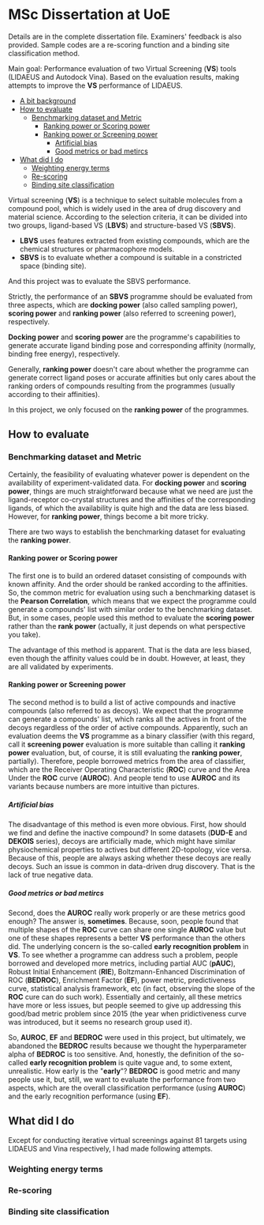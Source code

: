 # MSc Dissertation at UoE

Details are in the complete dissertation file. Examiners' feedback is also provided. Sample codes are a re-scoring function and a binding site classification method.

Main goal: Performance evaluation of two Virtual Screening (**VS**) tools (LIDAEUS and Autodock Vina). Based on the evaluation results, making attempts to improve the **VS** performance of LIDAEUS.

  * [A bit background](#a-bit-background)
  * [How to evaluate](#how-to-evaluate)
    + [Benchmarking dataset and Metric](#benchmarking-dataset-and-metric)
      - [Ranking power or Scoring power](#ranking-power-or-scoring-power)
      - [Ranking power or Screening power](#ranking-power-or-screening-power)
        * [Artificial bias](#artificial-bias)
        * [Good metrics or bad metircs](#good-metrics-or-bad-metircs)
  * [What did I do](#what-did-i-do)
    + [Weighting energy terms](#weighting-energy-terms)
    + [Re-scoring](#re-scoring)
    + [Binding site classification](#binding-site-classification)

Virtual screening (**VS**) is a technique to select suitable molecules from a compound pool, which is widely used in the area of drug discovery and material science. According to the selection criteria, it can be divided into two groups, ligand-based VS (**LBVS**) and structure-based VS (**SBVS**). 

- **LBVS** uses features extracted from existing compounds, which are the chemical structures or pharmacophore models. 
- **SBVS** is to evaluate whether a compound is suitable in a constricted space (binding site). 

And this project was to evaluate the SBVS performance.

Strictly, the performance of an **SBVS** programme should be evaluated from three aspects, which are **docking power** (also called sampling power), **scoring power** and **ranking power** (also referred to screening power), respectively. 

**Docking power** and **scoring power** are the programme's capabilities to generate accurate ligand binding pose and corresponding affinity (normally, binding free energy), respectively. 

Generally, **ranking power** doesn't care about whether the programme can generate correct ligand poses or accurate affinities but only cares about the ranking orders of compounds resulting from the programmes (usually according to their affinities).

In this project, we only focused on the **ranking power** of the programmes.

## How to evaluate

### Benchmarking dataset and Metric

Certainly, the feasibility of evaluating whatever power is dependent on the availability of experiment-validated data. For **docking power** and **scoring power**, things are much straightforward because what we need are just the ligand-receptor co-crystal structures and the affinities of the corresponding ligands, of which the availability is quite high and the data are less biased. However, for **ranking power**, things become a bit more tricky. 

There are two ways to establish the benchmarking dataset for evaluating the **ranking power**. 

#### Ranking power or Scoring power

The first one is to build an ordered dataset consisting of compounds with known affinity. And the order should be ranked according to the affinities. So, the common metric for evaluation using such a benchmarking dataset is the **Pearson Correlation**, which means that we expect the programme could generate a compounds' list with similar order to the benchmarking dataset. But, in some cases, people used this method to evaluate the **scoring power** rather than the **rank power** (actually, it just depends on what perspective you take). 

The advantage of this method is apparent. That is the data are less biased, even though the affinity values could be in doubt. However, at least, they are all validated by experiments.

#### Ranking power or Screening power

The second method is to build a list of active compounds and inactive compounds (also referred to as decoys). We expect that the programme can generate a compounds' list, which ranks all the actives in front of the decoys regardless of the order of active compounds. Apparently, such an evaluation deems the **VS** programme as a binary classifier (with this regard, call it **screening power** evaluation is more suitable than calling it **ranking power** evaluation, but, of course, it is still evaluating the **ranking power**, partially). Therefore, people borrowed metrics from the area of classifier, which are the Receiver Operating Characteristic (**ROC**) curve and the Area Under the **ROC** curve (**AUROC**). And people tend to use **AUROC** and its variants because numbers are more intuitive than pictures. 

##### Artificial bias

The disadvantage of this method is even more obvious. First, how should we find and define the inactive compound? In some datasets (**DUD-E** and **DEKOIS** series), decoys are artificially made, which might have similar physiochemical properties to actives but different 2D-topology, vice versa. Because of this, people are always asking whether these decoys are really decoys. Such an issue is common in data-driven drug discovery. That is the lack of true negative data. 

##### Good metrics or bad metircs

Second, does the **AUROC** really work properly or are these metrics good enough? The answer is, **sometimes**. Because, soon, people found that multiple shapes of the **ROC** curve can share one single **AUROC** value but one of these shapes represents a better **VS** performance than the others did. The underlying concern is the so-called **early recognition problem** in **VS**. To see whether a programme can address such a problem, people borrowed and developed more metrics, including partial AUC (**pAUC**), Robust Initial Enhancement (**RIE**), Boltzmann-Enhanced Discrimination of ROC (**BEDROC**), Enrichment Factor (**EF**), power metric, predictiveness curve, statistical analysis framework, etc (in fact, observing the slope of the **ROC** cure can do such work). Essentially and certainly, all these metrics have more or less issues, but people seemed to give up addressing this good/bad metric problem since 2015 (the year when pridictiveness curve was introduced, but it seems no research group used it).

So, **AUROC**, **EF** and **BEDROC** were used in this project, but ultimately, we abandoned the **BEDROC** results because we thought the hyperparameter alpha of **BEDROC** is too sensitive. And, honestly, the definition of the so-called **early recognition problem** is quite vague and, to some extent, unrealistic. How early is the "**early**"? **BEDROC** is good metric and many people use it, but, still, we want to evaluate the performance from two aspects, which are the overall classification performance (using **AUROC**) and the early recognition performance (using **EF**).

## What did I do
Except for conducting iterative virtual screenings against 81 targets using LIDAEUS and Vina respectively, I had made following attempts.

### Weighting energy terms

### Re-scoring

### Binding site classification








